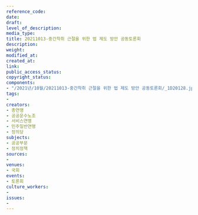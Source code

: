 ```yaml
---
reference_code: 
date: 
draft: 
level_of_description: 
media_type: 
title: 20211013-중간착취 근절을 위한 법 제도 방안 공동토론회
description: 
weight: 
modified_at: 
created_at: 
link: 
public_access_status: 
copyright_status: 
components:
- "/2021년/10월/20211013-중간착취 근절을 위한 법 제도 방안 공동토론회/_1D20128.jpg"
tags:
- 
creators:
- 총연맹
- 공공운수노조
- 서비스연맹
- 민주일반연맹
- 정의당
subjects:
- 공공부문
- 정치정책
sources:
- 
venues:
- 국회
events:
- 토론회
culture_workers:
- 
issues:
- 
---
```

